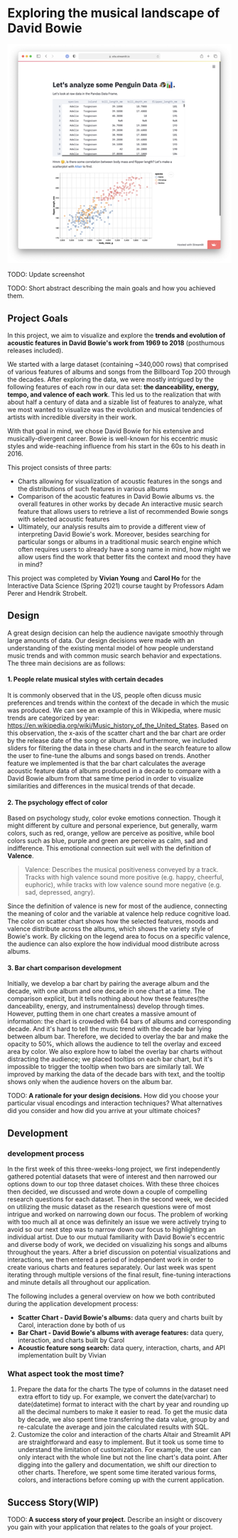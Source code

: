 # Exploring the musical landscape of David Bowie

![A screenshot of your application. Could be a GIF.](screenshot.png)

TODO: Update screenshot

TODO: Short abstract describing the main goals and how you achieved them.

## Project Goals

In this project, we aim to visualize and explore the **trends and evolution of acoustic features in David Bowie's work from 1969 to 2018** (posthumous releases included).

We started with a large dataset (containing ~340,000 rows) that comprised of various features of albums and songs from the Billboard Top 200 through the decades. After exploring the data, we were mostly intrigued by the following features of each row in our data set: **the danceability, energy, tempo, and valence of each work**. This led us to the realization that with about half a century of data and a sizable list of features to analyze, what we most wanted to visualize was the evolution and musical tendencies of artists with incredible diversity in their work.

With that goal in mind, we chose David Bowie for his extensive and musically-divergent career. Bowie is well-known for his eccentric music styles and wide-reaching influence from his start in the 60s to his death in 2016.

This project consists of three parts:

- Charts allowing for visualization of acoustic features in the songs and the distributions of such features in various albums
- Comparison of the acoustic features in David Bowie albums vs. the overall features in other works by decade
An interactive music search feature that allows users to retrieve a list of recommended Bowie songs with selected acoustic features
- Ultimately, our analysis results aim to provide a different view of interpreting David Bowie's work. Moreover, besides searching for particular songs or albums in a traditional music search engine which often requires users to already have a song name in mind, how might we allow users find the work that better fits the context and mood they have in mind?

This project was completed by **Vivian Young** and **Carol Ho** for the Interactive Data Science (Spring 2021) course taught by Professors Adam Perer and Hendrik Strobelt.

## Design

A great design decision can help the audience navigate smoothly through large amounts of data. Our design decisions were made with an understanding of the existing mental model of how people understand music trends and with common music search behavior and expectations. The three main decisions are as follows:

#### 1. People relate musical styles with certain decades
It is commonly observed that in the US, people often dicuss music preferences and trends within the context of the decade in which the music was produced. We can see an example of this in Wikipedia, where music trends are categorized by year: https://en.wikipedia.org/wiki/Music_history_of_the_United_States. Based on this observation, the x-axis of the scatter chart and the bar chart are order by the release date of the song or album. And furthermore, we included sliders for filtering the data in these charts and in the search feature to allow the user to fine-tune the albums and songs based on trends. Another feature we implemented is that the bar chart calculates the average acoustic feature data of albums produced in a decade to compare with a David Bowie album from that same time period in order to visualize similarities and differences in the musical trends of that decade.

#### 2. The psychology effect of color
Based on psychology study, color evoke emotions connection. Though it might different by culture and personal experience, but generally, warm colors, such as red, orange, yellow are perceive as positive, while bool colors such as blue, purple and green are perceive as calm, sad and indifference. This emotional connection suit well with the definition of **Valence**. 

> Valence: Describes the musical positiveness conveyed by a track. Tracks with high valence sound more positive (e.g. happy, cheerful, euphoric), while tracks with low valence sound more negative (e.g. sad, depressed, angry).

Since the definition of valence is new for most of the audience, connecting the meaning of color and the variable at valence help reduce cognitive load. The color on scatter chart shows how the selected features, moods and valence distribute across the albums, which shows the variety style of Bowie's work. By clicking on the legend area to focus on a specific valence, the audience can also explore the how individual mood distribute across albums.

#### 3. Bar chart comparison development
Initially, we develop a bar chart by pairing the average album and the decade, with one album and one decade in one chart at a time. The comparison explicit, but it tells nothing about how these features(the danceability, energy, and instrumentalness) develop through times. However, putting them in one chart creates a massive amount of information: the chart is crowded with 64 bars of albums and corresponding decade. And it's hard to tell the music trend with the decade bar lying between album bar. Therefore, we decided to overlay the bar and make the opacity to 50%, which allows the audience to tell the overlay and exceed area by color. We also explore how to label the overlay bar charts without distracting the audience; we placed tooltips on each bar chart, but it's impossible to trigger the tooltip when two bars are similarly tall. We improved by marking the data of the decade bars with text, and the tooltip shows only when the audience hovers on the album bar. 

TODO: **A rationale for your design decisions.** How did you choose your particular visual encodings and interaction techniques? What alternatives did you consider and how did you arrive at your ultimate choices?

## Development
### development process
In the first week of this three-weeks-long project, we first independently gathered potential datasets that were of interest and then narrowed our options down to our top three dataset choices. With these three choices then decided, we discussed and wrote down a couple of compelling research questions for each dataset.
Then in the second week, we decided on utilizing the music dataset as the research questions were of most intrigue and worked on narrowing down our focus. The problem of working with too much all at once was definitely an issue we were actively trying to avoid so our next step was to narrow down our focus to highlighting an individual artist. Due to our mutual familiarity with David Bowie's eccentric and diverse body of work, we decided on visualizing his songs and albums throughout the years. After a brief discussion on potential visualizations and interactions, we then entered a period of independent work in order to create various charts and features separately. Our last week was spent iterating through multiple versions of the final result, fine-tuning interactions and minute details all throughout our application.

The following includes a general overview on how we both contributed during the application development process:

- **Scatter Chart - David Bowie's albums:** data query and charts built by Carol, interaction done by both of us
- **Bar Chart - David Bowie's albums with average features:** data query, interaction, and charts built by Carol
- **Acoustic feature song search:** data query, interaction, charts, and API implementation built by Vivian


### What aspect took the most time?
1. Prepare the data for the charts
The type of columns in the dataset need extra effort to tidy up. For example, we convert the date(varchar) to date(datetime) format to interact with the chart by year and rounding up all the decimal numbers to make it easier to read. To get the music data by decade, we also spent time transferring the data value, group by and re-calculate the average and join the calculated results with SQL.
2. Customize the color and interaction of the charts
Altair and Streamlit API are straightforward and easy to implement. But it took us some time to understand the limitation of customization. For example, the user can only interact with the whole line but not the line chart's data point. After digging into the gallery and documentation, we shift our direction to other charts. Therefore, we spent some time iterated various forms, colors, and interactions before coming up with the current application.

## Success Story(WIP)

TODO:  **A success story of your project.** Describe an insight or discovery you gain with your application that relates to the goals of your project.